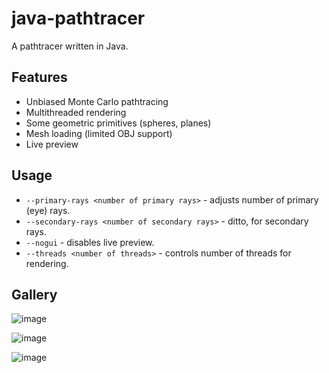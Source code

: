 # java-pathtracer
A pathtracer written in Java.

## Features
- Unbiased Monte Carlo pathtracing
- Multithreaded rendering
- Some geometric primitives (spheres, planes)
- Mesh loading (limited OBJ support)
- Live preview

## Usage

- `--primary-rays <number of primary rays>` - adjusts number of primary (eye) rays.
- `--secondary-rays <number of secondary rays>` - ditto, for secondary rays.
- `--nogui` - disables live preview.
- `--threads <number of threads>` - controls number of threads for rendering.

## Gallery

![image](https://i.imgur.com/7pwz5Uq.png)

![image](https://i.imgur.com/T6QSeCB.gif)

![image](https://i.imgur.com/8GLaNmy.png)
